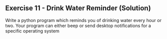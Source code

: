 ## Exercise 11 - Drink Water Reminder (Solution)
Write a python program which reminds you of drinking water every hour or two. Your program can either beep or send desktop notifications for a specific operating system

